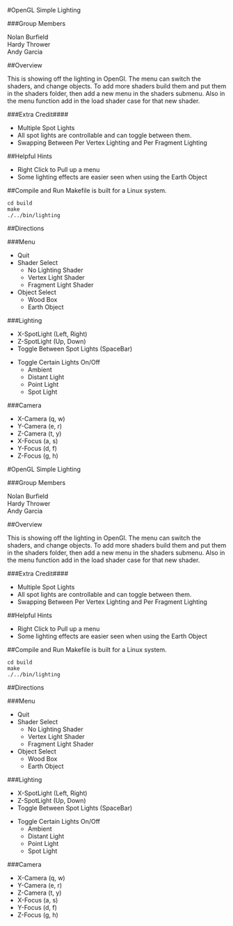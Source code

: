 #OpenGL Simple Lighting

###Group Members

Nolan Burfield  
Hardy Thrower  
Andy Garcia  

##Overview

This is showing off the lighting in OpenGl. The menu can switch the shaders, and change objects. 
To add more shaders build them and put them in the shaders folder, then add a new menu in the shaders
submenu. Also in the menu function add in the load shader case for that new shader. 

###Extra Credit####
- Multiple Spot Lights
- All spot lights are controllable and can toggle between them.
- Swapping Between Per Vertex Lighting and Per Fragment Lighting

##Helpful Hints
- Right Click to Pull up a menu
- Some lighting effects are easier seen when using the Earth Object

##Compile and Run
Makefile is built for a Linux system.
  
	cd build
	make
	./../bin/lighting

##Directions

###Menu
* Quit
* Shader Select
	* No Lighting Shader 
	* Vertex Light Shader
	* Fragment Light Shader
* Object Select
	* Wood Box
	* Earth Object


###Lighting
- X-SpotLight (Left, Right)
- Z-SpotLight (Up, Down)
- Toggle Between Spot Lights (SpaceBar)
* Toggle Certain Lights On/Off
	* Ambient
	* Distant Light
	* Point Light
	* Spot Light


###Camera
- X-Camera (q, w)
- Y-Camera (e, r)
- Z-Camera (t, y)
- X-Focus (a, s)
- Y-Focus (d, f)
- Z-Focus (g, h)


#OpenGL Simple Lighting

###Group Members

Nolan Burfield  
Hardy Thrower  
Andy Garcia  

##Overview

This is showing off the lighting in OpenGl. The menu can switch the shaders, and change objects. 
To add more shaders build them and put them in the shaders folder, then add a new menu in the shaders
submenu. Also in the menu function add in the load shader case for that new shader. 

###Extra Credit####
- Multiple Spot Lights
- All spot lights are controllable and can toggle between them.
- Swapping Between Per Vertex Lighting and Per Fragment Lighting

##Helpful Hints
- Right Click to Pull up a menu
- Some lighting effects are easier seen when using the Earth Object

##Compile and Run
Makefile is built for a Linux system.
  
	cd build
	make
	./../bin/lighting

##Directions

###Menu
* Quit
* Shader Select
	* No Lighting Shader 
	* Vertex Light Shader
	* Fragment Light Shader
* Object Select
	* Wood Box
	* Earth Object


###Lighting
- X-SpotLight (Left, Right)
- Z-SpotLight (Up, Down)
- Toggle Between Spot Lights (SpaceBar)
* Toggle Certain Lights On/Off
	* Ambient
	* Distant Light
	* Point Light
	* Spot Light


###Camera
- X-Camera (q, w)
- Y-Camera (e, r)
- Z-Camera (t, y)
- X-Focus (a, s)
- Y-Focus (d, f)
- Z-Focus (g, h)


